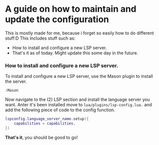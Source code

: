 # A guide on how to maintain and update the configuration
This is mostly made for me, because i forget so easily how to do different stuff:D 
This includes stuff such as:
- How to install and configure a new LSP server.
- That's it as of today. Might update this some day in the future.

### How to install and configure a new LSP server.
To install and configure a new LSP server, use the Mason plugin to install the server.
```
:Mason
```
Now navigate to the (2) LSP section and install the language server you want.
Anter it's been installed move to `lua/plugins/lsp-config.lua.` and add the following
piece of code to the config function.
```lua
lspconfig.language_server_name.setup({
    capabilities = capabilities,
})
```
**That's it**, you should be good to go!
